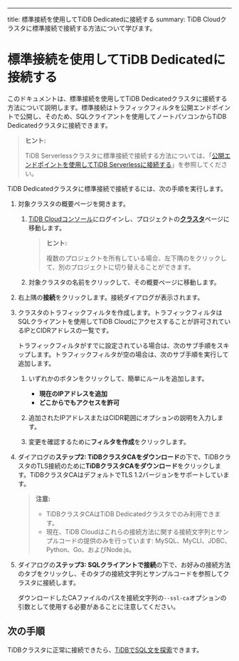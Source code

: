 ---
title: 標準接続を使用してTiDB Dedicatedに接続する
summary: TiDB Cloudクラスタに標準接続で接続する方法について学びます。

# 標準接続を使用してTiDB Dedicatedに接続する

このドキュメントは、標準接続を使用してTiDB Dedicatedクラスタに接続する方法について説明します。標準接続はトラフィックフィルタを公開エンドポイントで公開し、そのため、SQLクライアントを使用してノートパソコンからTiDB Dedicatedクラスタに接続できます。

> **ヒント:**
>
> TiDB Serverlessクラスタに標準接続で接続する方法については、「[公開エンドポイントを使用してTiDB Serverlessに接続する](/tidb-cloud/connect-via-standard-connection-serverless.md)」を参照してください。

TiDB Dedicatedクラスタに標準接続で接続するには、次の手順を実行します。

1. 対象クラスタの概要ページを開きます。

    1. [TiDB Cloudコンソール](https://tidbcloud.com/)にログインし、プロジェクトの[**クラスタ**](https://tidbcloud.com/console/clusters)ページに移動します。

        > **ヒント:**
        >
        > 複数のプロジェクトを所有している場合、左下隅の<MDSvgIcon name="icon-left-projects" />をクリックして、別のプロジェクトに切り替えることができます。

    2. 対象クラスタの名前をクリックして、その概要ページに移動します。

2. 右上隅の**接続**をクリックします。接続ダイアログが表示されます。

3. クラスタのトラフィックフィルタを作成します。トラフィックフィルタはSQLクライアントを使用してTiDB Cloudにアクセスすることが許可されているIPとCIDRアドレスの一覧です。

    トラフィックフィルタがすでに設定されている場合は、次のサブ手順をスキップします。トラフィックフィルタが空の場合は、次のサブ手順を実行して追加します。

    1. いずれかのボタンをクリックして、簡単にルールを追加します。

        - **現在のIPアドレスを追加**
        - **どこからでもアクセスを許可**

    2. 追加されたIPアドレスまたはCIDR範囲にオプションの説明を入力します。

    3. 変更を確認するために**フィルタを作成**をクリックします。

4. ダイアログの**ステップ2: TiDBクラスタCAをダウンロード**の下で、TiDBクラスタのTLS接続のために**TiDBクラスタCAをダウンロード**をクリックします。TiDBクラスタCAはデフォルトでTLS 1.2バージョンをサポートしています。

    > **注意:**
    >
    > - TiDBクラスタCAはTiDB Dedicatedクラスタでのみ利用できます。
    > - 現在、TiDB Cloudはこれらの接続方法に関する接続文字列とサンプルコードの提供のみを行っています: MySQL、MyCLI、JDBC、Python、Go、およびNode.js。

5. ダイアログの**ステップ3: SQLクライアントで接続**の下で、お好みの接続方法のタブをクリックし、そのタブの接続文字列とサンプルコードを参照してクラスタに接続します。

    ダウンロードしたCAファイルのパスを接続文字列の`--ssl-ca`オプションの引数として使用する必要があることに注意してください。

## 次の手順

TiDBクラスタに正常に接続できたら、[TiDBでSQL文を探索](/basic-sql-operations.md)できます。